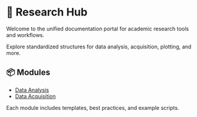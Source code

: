 # 🧪 Research Hub

Welcome to the unified documentation portal for academic research tools and workflows.

Explore standardized structures for data analysis, acquisition, plotting, and more.

## 📦 Modules

- [Data Analysis](data-analysis.md)
- [Data Acquisition](data-acquisition.md)

Each module includes templates, best practices, and example scripts.
